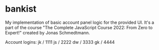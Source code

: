 # bankist
My implementation of basic account panel logic for the provided UI. It's a part of the course "The Complete JavaScript Course 2022: From Zero to Expert!" created by Jonas Schmedtmann.

Account logins:
jk / 1111
js / 2222
dw / 3333
gk / 4444
